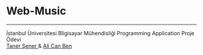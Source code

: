 # Web-Music
<hr>
İstanbul Üniversitesi Bligisayar Mühendisliği Programming Application Proje Ödevi
<br>
<a href="https://github.com/senertaner"> Taner Şener </a> &  <a href="https://github.com/AlicanBen"> Ali Can Ben </a>
<br>
